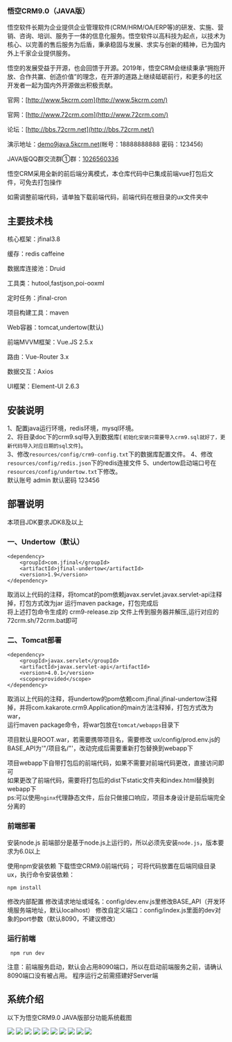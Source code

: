 <!-- ### Wukong CRM9.0 (JAVA version)
Wukong Software has long provided enterprises with integrated information services in the development, implementation, marketing, consulting, training and service of Business Management Software(CRM/HRM/OA/ERP, etc.). Upholding high-tech as our starting point, technology as the core and perfect after-sale service as our backing, with the spirit of steady development and constant innovation, we have provided services for thousands of enterprises at home and abroad.


The development of Wukong benefits from open source and vice versa. In the future, Wukong CRM will still uphold the idea of "embracing, openness, cooperation and win-win, creating values". We will keep moving forward with more community developers to make more contributions for the world's open source.


Official website：[http://www.5kcrm.com](http://www.5kcrm.com/) / [http://www.72crm.com](http://www.72crm.com/)


DEMO：[demo9java.5kcrm.net](http://demo9java.5kcrm.net/) (Account：18888888888   Password：123456)


Wukong CRM adopts the brand new mode of front-end and back-end seperation. The front-end vue packaged files have been integrated in the repository, so users needn't to package it.

If you need to modify the front-end code, please download the front-end code separately. The front-end code is in the ux folder of the root directory.


## Main Technology Stack

Core framework：jfinal3.8

Cache：redis

Database connection pool：Druid

Utility classes：hutool,fastjson,poi-ooxml

Timed task：jfinal-cron

Project management tool：maven

Web container：tomcat,jetty,undertow(默认)

Front-end MVVM framework：Vue.JS 2.5.x 

Routing：Vue-Router 3.x 

Data interaction：Axios 

UI framework：Element-UI 2.6.3 



## Installation Instructions


Configure Java runtime environment, redis environment and mysql environment; import the 72crm.sql in directory doc into database; modify database in `resources/config/erpsnow-config.txt` and redis configuration file; modify undertow start port number in `resources/config/undertow.txt`. (Default Account: admin  Default Password: 123456) 





## Deployment Instructions

The project requires JDK8 or higher.

### 一、Tomcat deployment


```
<dependency>
    <groupId>javax.servlet</groupId>
    <artifactId>javax.servlet-api</artifactId>
    <version>4.0.1</version>
    <scope>provided</scope>
</dependency>
```

Uncomment the above code, comment undertow references; change the packaging method to war, run the maven package command, and place the war package in the `tomcat/webapps directory`.


### 二、Undertow (default)


```
<dependency>
    <groupId>com.jfinal</groupId>
    <artifactId>jfinal-undertow</artifactId>
    <version>1.9</version>
</dependency>
```



Uncomment the above code, comment tomcat and undertow references, change the packaging method to jar. Upload the zip file generated by the above packaging commands to server and decompress it. Put `72crm.sh/72crm.bat` in directory to the decompressed directory and run it.

The project webapp includes the packaged front-end code. If you needn't to modify the front-end code, please directly visit it. If you have modified the front-end code, please replace the static folder and index.html in packaged dist into webapp.
p.s.: you can use `nginx` proxy to process static file, the back-end only implement interfaces. And the designation of the program is a completely separated front-end the back-end.




### Front-end deployment

Install node.js. :

Due to the front-end runs on node.js, you should first install `node.js` 6.0 or above.
Use npm install dependency to download the front-end code of Wukong CRM; And you can first put the front-end code into the the sibling directory "front-end" of back-end, and then executive the command to install dependency：

    npm install

Modify the interior configuration and the Domain Name or IP: 
Modify BASE_API in config/dev.env.js (the default address of SDE is localhost) 

Modify custom port: the port parameter of dev object in config/index.js (the default port is 8090 and we do not recommend to modify it. )

### Running front-end

     npm run dev

NOTE: Port 8090 will be used when running the front-end. So before running the front-end service, please ensure port 8090 is not in use, and the server needs to be set up before the program runs.

---
 -->
### 悟空CRM9.0（JAVA版）
悟空软件长期为企业提供企业管理软件(CRM/HRM/OA/ERP等)的研发、实施、营销、咨询、培训、服务于一体的信息化服务。悟空软件以高科技为起点，以技术为核心、以完善的售后服务为后盾，秉承稳固与发展、求实与创新的精神，已为国内外上千家企业提供服务。

悟空的发展受益于开源，也会回馈于开源。2019年，悟空CRM会继续秉承“拥抱开放、合作共赢、创造价值”的理念，在开源的道路上继续砥砺前行，和更多的社区开发者一起为国内外开源做出积极贡献。

官网：[http://www.5kcrm.com](http://www.5kcrm.com/)

官网：[http://www.72crm.com](http://www.72crm.com/)

论坛：[http://bbs.72crm.net](http://bbs.72crm.net/)

演示地址：[demo9java.5kcrm.net](http://demo9java.5kcrm.net/)(帐号：18888888888   密码：123456)

JAVA版QQ群交流群①群：[1026560336](https://shang.qq.com/wpa/qunwpa?idkey=13d5e5809eb9feb350336e55c8b7a00b9cb472078b09b4441222a52dd76b278e)




悟空CRM采用全新的前后端分离模式，本仓库代码中已集成前端vue打包后文件，可免去打包操作

如需调整前端代码，请单独下载前端代码，前端代码在根目录的ux文件夹中


## 主要技术栈

核心框架：jfinal3.8

缓存：redis caffeine

数据库连接池：Druid

工具类：hutool,fastjson,poi-ooxml

定时任务：jfinal-cron

项目构建工具：maven

Web容器：tomcat,undertow(默认)

前端MVVM框架：Vue.JS 2.5.x 

路由：Vue-Router 3.x 

数据交互：Axios 

UI框架：Element-UI 2.6.3 



## 安装说明

1、配置java运行环境，redis环境，mysql环境。  
2、将目录doc下的crm9.sql导入到数据库( `初始化安装只需要导入crm9.sql就好了，更新代码导入对应日期的sql文件`)。  
3、修改`resources/config/crm9-config.txt`下的数据库配置文件。
4、修改`resources/config/redis.json`下的redis连接文件
5、undertow启动端口号在`resources/config/undertow.txt`下修改。  
默认账号 admin 默认密码 123456  





## 部署说明

本项目JDK要求JDK8及以上


### 一、Undertow（默认）


```
<dependency>
    <groupId>com.jfinal</groupId>
    <artifactId>jfinal-undertow</artifactId>
    <version>1.9</version>
</dependency>
```

取消以上代码的注释，将tomcat的pom依赖javax.servlet.javax.servlet-api注释掉，打包方式改为jar 运行maven package，打包完成后  
将上述打包命令生成的 crm9-release.zip 文件上传到服务器并解压,运行对应的72crm.sh/72crm.bat即可

### 二、Tomcat部署


```
<dependency>
    <groupId>javax.servlet</groupId>
    <artifactId>javax.servlet-api</artifactId>
    <version>4.0.1</version>
    <scope>provided</scope>
</dependency>
```

取消以上代码的注释，将undertow的pom依赖com.jfinal.jfinal-undertow注释掉，并将com.kakarote.crm9.Application的main方法注释掉，打包方式改为war，  
运行maven package命令，将war包放在`tomcat/webapps`目录下

项目默认是ROOT.war，若需要携带项目名，需要修改 ux/config/prod.env.js的BASE_API为'"/项目名/"'，改动完成后需要重新打包替换到webapp下  


项目webapp下自带打包后的前端代码，如果不需要对前端代码更改，直接访问即可  
如果更改了前端代码，需要将打包后的dist下static文件夹和index.html替换到webapp下     
ps:可以使用`nginx`代理静态文件，后台只做接口响应，项目本身设计是前后端完全分离的  



### 前端部署

安装node.js 前端部分是基于node.js上运行的，所以必须先安装`node.js`，版本要求为6.0以上

使用npm安装依赖 下载悟空CRM9.0前端代码； 可将代码放置在后端同级目录ux，执行命令安装依赖：

    npm install

修改内部配置 修改请求地址或域名：config/dev.env.js里修改BASE_API（开发环境服务端地址，默认localhost） 修改自定义端口：config/index.js里面的dev对象的port参数（默认8090，不建议修改）

### 运行前端

     npm run dev

注意：前端服务启动，默认会占用8090端口，所以在启动前端服务之前，请确认8090端口没有被占用。
程序运行之前需搭建好Server端



## 系统介绍

以下为悟空CRM9.0 JAVA版部分功能系统截图

![](https://github.com/72crm/72crm/tree/master/ux/g1.png)
![](https://github.com/72crm/72crm/blob/master/ux/intro_img/g2.png)
![](https://github.com/72crm/72crm/blob/master/ux/intro_img/g3.png)
![](https://github.com/72crm/72crm/blob/master/ux/intro_img/g4.png)
![](https://github.com/72crm/72crm/blob/master/ux/intro_img/g5.png)
![](https://github.com/72crm/72crm/blob/master/ux/intro_img/g6.png)
![](https://github.com/72crm/72crm/blob/master/ux/intro_img/g7.png)
![](https://github.com/72crm/72crm/blob/master/ux/intro_img/g8.png)
![](https://github.com/72crm/72crm/blob/master/ux/intro_img/g9.png)
![](https://github.com/72crm/72crm/blob/master/ux/intro_img/g10.png)


